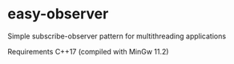 # easy-observer
Simple subscribe-observer pattern for multithreading applications


Requirements
C++17 (compiled with MinGw 11.2)